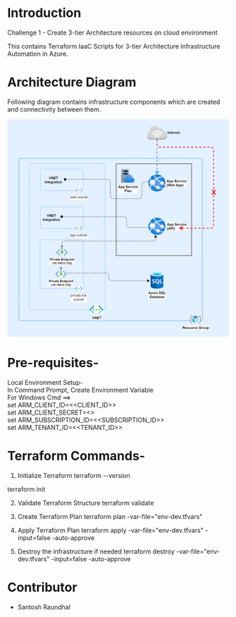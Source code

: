 # Introduction 
Challenge 1 - Create 3-tier Architecture resources on cloud environment

This contains Terraform IaaC Scripts for 3-tier Architecture Infrastructure Automation in Azure.

# Architecture Diagram
Following diagram contains infrastructure components which are created and connectivity between them.

![3-tier architecture](./3-tier-architecture.png)

# Pre-requisites-
Local Environment Setup-  
In Command Prompt, Create Environment Variable  
For Windows Cmd ==>  
set ARM_CLIENT_ID=<<CLIENT_ID>>  
set ARM_CLIENT_SECRET=<<SECRET>>  
set ARM_SUBSCRIPTION_ID=<<SUBSCRIPTION_ID>>  
set ARM_TENANT_ID=<<TENANT_ID>>  


# Terraform Commands-

1. Initialize Terraform
terraform --version

terraform init

2. Validate Terraform Structure
terraform validate

3. Create Terraform Plan
terraform plan -var-file="env-dev.tfvars"

4. Apply Terraform Plan
terraform apply -var-file="env-dev.tfvars" -input=false -auto-approve

5. Destroy the infrastructure if needed
terraform destroy -var-file="env-dev.tfvars" -input=false -auto-approve



# Contributor
- Santosh Raundhal